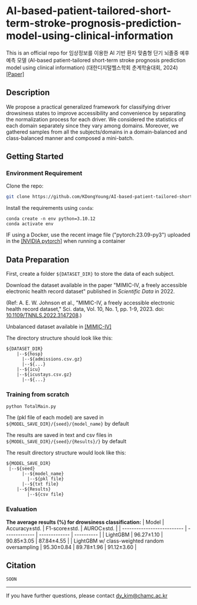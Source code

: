 # AI-based-patient-tailored-short-term-stroke-prognosis-prediction-model-using-clinical-information
This is an official repo for 임상정보를 이용한 AI 기반 환자 맞춤형 단기 뇌졸중 예후 예측 모델 (AI-based patient-tailored short-term stroke prognosis prediction model using clinical information)
(대한디지털헬스학회 춘계학술대회, 2024) [\[Paper\]]()

## Description

We propose a practical generalized framework for classifying driver drowsiness states to improve accessibility and convenience by separating the normalization process for each driver. We considered the statistics of each domain separately since they vary among domains. Moreover, we gathered samples from all the subjects/domains in a domain-balanced and class-balanced manner and composed a mini-batch.


## Getting Started

### Environment Requirement

Clone the repo:

```bash
git clone https://github.com/KDongYoung/AI-based-patient-tailored-short-term-stroke-prognosis-prediction-model-using-clinical-information.git
```

Install the requirements using `conda`:

```terminal
conda create -n env python=3.10.12
conda activate env

```

IF using a Docker, use the recent image file ("pytorch:23.09-py3") uploaded in the [\[NVIDIA pytorch\]](https://catalog.ngc.nvidia.com/orgs/nvidia/containers/pytorch) when running a container


## Data Preparation

First, create a folder `${DATASET_DIR}` to store the data of each subject.

Download the dataset available in the paper "MIMIC-IV, a freely accessible electronic health record dataset" published in *Scientific Data* in 2022.

(Ref: A. E. W. Johnson et al., "MIMIC-IV, a freely accessible electronic health record dataset," Sci. data, Vol. 10, No. 1, pp. 1-9, 2023. doi: [10.1109/TNNLS.2022.3147208](https://doi.org/10.1038/s41597-022-01899-x).)

Unbalanced dataset available in [\[MIMIC-IV\]](https://physionet.org/content/mimiciv/2.2/)

The directory structure should look like this:

```
${DATASET_DIR}
	|--${hosp}
	  |--${admissions.csv.gz}
	  |--${...}
	|--${icu}
    |--${icustays.csv.gz}
	  |--${...}
```

### Training from scratch

```shell script
python TotalMain.py
```

The (pkl file of each model) are saved in `${MODEL_SAVE_DIR}/{seed}/{model_name}` by default

The results are saved in text and csv files in `${MODEL_SAVE_DIR}/{seed}/{Results}/}` by default

The result directory structure would look like this:

```
${MODEL_SAVE_DIR}
 |--${seed}
	  |--${model_name}
	    |--${pkl file}
      |--${txt file}
    |--${Results}
	    |--${csv file}
```

### Evaluation

**The average results (%) for drowsiness classification:**
| Model                      | Accuracy±std. | F1-score±std. | AUROC±std. | 
| -------------------------- | ------------- | ------------- | ---------- |
| LightGBM                   | 96.27±1.10 | 90.85±3.05 | 87.84±4.55 | 
| LightGBM w/ class-weighted random oversampling  |  95.30±0.84  |  89.78±1.96  | 91.12±3.60 | 


## Citation

```
SOON
```

--------------

If you have further questions, please contact dy_kim@chamc.ac.kr

